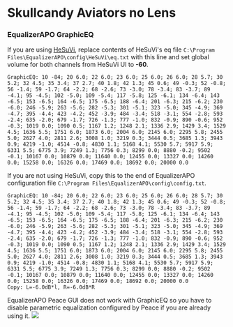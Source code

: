 # Skullcandy Aviators no Lens
### EqualizerAPO GraphicEQ
If you are using [HeSuVi](https://sourceforge.net/projects/hesuvi/), replace contents of HeSuVi's eq file `C:\Program Files\EqualizerAPO\config\HeSuVi\eq.txt` with this line and set global volume for both channels from HeSuVi UI to **-60**.
```
GraphicEQ: 10 -84; 20 6.0; 22 6.0; 23 6.0; 25 6.0; 26 6.0; 28 5.7; 30 5.2; 32 4.5; 35 3.4; 37 2.7; 40 1.8; 42 1.3; 45 0.6; 49 -0.3; 52 -0.8; 56 -1.4; 59 -1.7; 64 -2.2; 68 -2.6; 73 -3.0; 78 -3.4; 83 -3.7; 89 -4.1; 95 -4.5; 102 -5.0; 109 -5.4; 117 -5.8; 125 -6.1; 134 -6.4; 143 -6.5; 153 -6.5; 164 -6.5; 175 -6.5; 188 -6.4; 201 -6.3; 215 -6.2; 230 -6.0; 246 -5.9; 263 -5.6; 282 -5.3; 301 -5.1; 323 -5.0; 345 -4.9; 369 -4.7; 395 -4.4; 423 -4.2; 452 -3.9; 484 -3.4; 518 -3.1; 554 -2.8; 593 -2.4; 635 -2.0; 679 -1.7; 726 -1.3; 777 -1.0; 832 -0.9; 890 -0.6; 952 -0.3; 1019 0.0; 1090 0.5; 1167 1.2; 1248 2.1; 1336 2.9; 1429 3.4; 1529 4.5; 1636 5.5; 1751 6.0; 1873 6.0; 2004 6.0; 2145 6.0; 2295 5.8; 2455 5.0; 2627 4.0; 2811 2.6; 3008 1.0; 3219 0.3; 3444 0.5; 3685 1.3; 3943 0.9; 4219 -1.0; 4514 -0.8; 4830 1.1; 5168 4.1; 5530 5.7; 5917 5.9; 6331 5.5; 6775 3.9; 7249 1.3; 7756 0.3; 8299 0.0; 8880 -0.2; 9502 -0.1; 10167 0.0; 10879 0.0; 11640 0.0; 12455 0.0; 13327 0.0; 14260 0.0; 15258 0.0; 16326 0.0; 17469 0.0; 18692 0.0; 20000 0.0
```
If you are not using HeSuVi, copy this to the end of EqualizerAPO configuration file `C:\Program Files\EqualizerAPO\config\config.txt`.
```
GraphicEQ: 10 -84; 20 6.0; 22 6.0; 23 6.0; 25 6.0; 26 6.0; 28 5.7; 30 5.2; 32 4.5; 35 3.4; 37 2.7; 40 1.8; 42 1.3; 45 0.6; 49 -0.3; 52 -0.8; 56 -1.4; 59 -1.7; 64 -2.2; 68 -2.6; 73 -3.0; 78 -3.4; 83 -3.7; 89 -4.1; 95 -4.5; 102 -5.0; 109 -5.4; 117 -5.8; 125 -6.1; 134 -6.4; 143 -6.5; 153 -6.5; 164 -6.5; 175 -6.5; 188 -6.4; 201 -6.3; 215 -6.2; 230 -6.0; 246 -5.9; 263 -5.6; 282 -5.3; 301 -5.1; 323 -5.0; 345 -4.9; 369 -4.7; 395 -4.4; 423 -4.2; 452 -3.9; 484 -3.4; 518 -3.1; 554 -2.8; 593 -2.4; 635 -2.0; 679 -1.7; 726 -1.3; 777 -1.0; 832 -0.9; 890 -0.6; 952 -0.3; 1019 0.0; 1090 0.5; 1167 1.2; 1248 2.1; 1336 2.9; 1429 3.4; 1529 4.5; 1636 5.5; 1751 6.0; 1873 6.0; 2004 6.0; 2145 6.0; 2295 5.8; 2455 5.0; 2627 4.0; 2811 2.6; 3008 1.0; 3219 0.3; 3444 0.5; 3685 1.3; 3943 0.9; 4219 -1.0; 4514 -0.8; 4830 1.1; 5168 4.1; 5530 5.7; 5917 5.9; 6331 5.5; 6775 3.9; 7249 1.3; 7756 0.3; 8299 0.0; 8880 -0.2; 9502 -0.1; 10167 0.0; 10879 0.0; 11640 0.0; 12455 0.0; 13327 0.0; 14260 0.0; 15258 0.0; 16326 0.0; 17469 0.0; 18692 0.0; 20000 0.0
Copy: L=-6.0dB*l, R=-6.0dB*R
```
EqualizerAPO Peace GUI does not work with GraphicEQ so you have to disable parametric equalization configured by Peace if you are already using it.
![](https://raw.githubusercontent.com/jaakkopasanen/AutoEq/master/results/Headphone.com/innerfidelity/onear/Skullcandy%20Aviators%20no%20Lens/Skullcandy%20Aviators%20no%20Lens.png)
